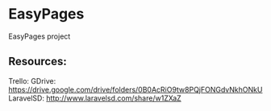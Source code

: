 # EasyPages
EasyPages project

## Resources: 
Trello: 
GDrive: https://drive.google.com/drive/folders/0B0AcRiO9tw8PQjFONGdvNkhONkU
LaravelSD: http://www.laravelsd.com/share/w1ZXaZ
